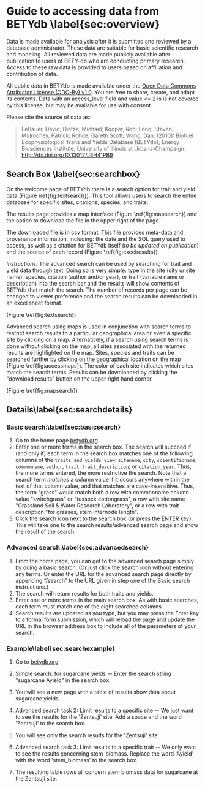 
# Guide to accessing data from BETYdb \label{sec:overview}

Data is made available for analysis after it is submitted and reviewed by a database administrator. These data are suitable for basic scientific research and modeling. All reviewed data are made publicly available after publication to users of BETY-db who are conducting primary research. Access to these raw data is provided to users based on affiliation and contribution of data.

All public data in BETYdb is made available under the [Open Data Commons Attribution License (ODC-By) v1.0](http://opendatacommons.org/licenses/by/1-0/). You are free to share, create, and adapt its contents. Data with an access_level field and value <= 2 is is not covered by this license, but may be available for use with consent.

Please cite the source of data as:

> LeBauer, David; Dietze, Michael; Kooper, Rob; Long, Steven; Mulrooney, Patrick; Rohde, Gareth Scott; Wang, Dan; (2010): Biofuel Ecophysiological Traits and Yields Database (BETYdb); Energy Biosciences Institute, University of Illinois at Urbana-Champaign. http://dx.doi.org/10.13012/J8H41PB9



## Search Box \label{sec:searchbox}

On the welcome page of BETYdb there is a search option for trait and yield data (Figure \ref{fig:textsearch}). This tool allows users to search the entire database for specific sites, citations, species, and traits.

The results page provides a map interface (Figure \ref{fig:mapsearch}) and the option to download the file in the upper right of the page.

The downloaded file is in csv format. This file provides meta-data and provenance information, including: the date and the SQL query used to access, as well as a citation for BETYdb itself (_to be updated on publication_) and the source of each record (Figure \ref{fig:excelresults}).


_Instructions:_ The advanced search can be used by searching for trait and yield data through text. Doing so is very simple: type in the site (city or site name), species, citation (author and/or year), or trait (variable name or description) into the search bar and the results will show contents of BETYdb that match the search. The number of records per page can be changed to viewer preference and the search results can be downloaded in an excel sheet format. 

(Figure \ref{fig:textsearch})


Advanced search using maps is used in conjunction with search terms to restrict search results to a particular geographical area or even a specific site by clicking on a map. Alternatively, if a search using search terms is done without clicking on the map, all sites associated with the returned results are highlighted on the map. Sites, species and traits can be searched further by clicking on the geographical location on the map (Figure \ref{fig:accessmaps}). The color of each site indicates which sites match the search terms. Results can be downloaded by clicking the "download results" button on the upper right hand corner. 

(Figure \ref{fig:mapsearch})

## Details\label{sec:searchdetails}

### Basic search:\label{sec:basicsearch}

1.	Go to the home page [betydb.org](https://www.betydb.org). 
2.	Enter one or more terms in the search box.  The search will succeed if (and only if) each term in the search box matches one of the following columns of the `traits_and_yields_view`: `sitename`, `city`, `scientificname`, `commonname`, `author`, `trait`, `trait_description`, or `citation_year`.  Thus, the more terms entered, the more restrictive the search. Note that a search term _matches_ a column value if it occurs anywhere within the text of that column value, and that matches are case-insensitive.  Thus, the term "grass" would match both a row with commonname column value "switchgrass" or "tussock cottongrass", a row with site name "Grassland Soil & Water Research Laboratory", or a row with trait description "for grasses, stem internode length".
3.	Click the search icon next to the search box (or press the ENTER key).  This will take one to the search results/advanced search page and show the result of the search.

### Advanced search:\label{sec:advancedsearch}

1.	From the home page, you can get to the advanced search page simply by doing a basic search.  (Or just click the search icon without entering any terms.  Or enter the URL for the advanced search page directly by appending “/search” to the URL given in step one of the Basic search instructions.)
2.	The search will return results for both traits and yields.
3.	Enter one or more terms in the main search box.  As with basic searches, each term must match one of the eight searched columns.
4.	Search results are updated as you type, but you may press the Enter key to a formal form submission, which will reload the page and update the URL in the browser address box to include all of the parameters of your search.



### Example\label{sec:searchexample}

1. Go to [betydb.org](https://www.betydb.org)
2. Simple search: for sugarcane yields -- Enter the search string "sugarcane Ayield" in the search box.

3. You will see a new page with a table of results show data about sugarcane yields.
6. Advanced search task 2: Limit results to a specific site -- We just want to see the results for the 'Zentsuji' site.  Add a space and the word 'Zentsuji' to the search box.
7. You will see only the search results for the 'Zentsuji' site.
8. Advanced search task 3: Limit results to a specific trait -- We only want to see the results concerning stem\_biomass.  Replace the word 'Ayield' with the word 'stem\_biomass' to the search box.
9. The resulting table rows all concern stem biomass data for sugarcane at the Zentsuji site.


